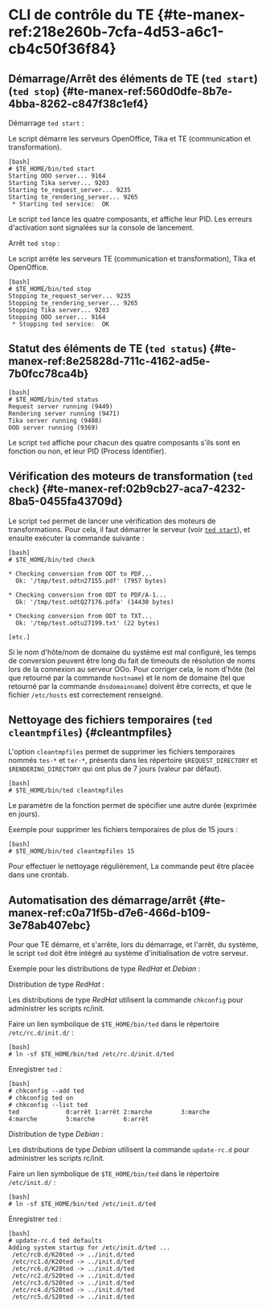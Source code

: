 
# CLI de contrôle du TE {#te-manex-ref:218e260b-7cfa-4d53-a6c1-cb4c50f36f84}

## Démarrage/Arrêt des éléments de TE (`ted start`) (`ted stop`) {#te-manex-ref:560d0dfe-8b7e-4bba-8262-c847f38c1ef4}

Démarrage `ted start`
:  

Le script démarre les serveurs OpenOffice, Tika et TE (communication et
transformation).

    [bash]
    # $TE_HOME/bin/ted start
    Starting OOO server... 9164
    Starting Tika server... 9203
    Starting te_request_server... 9235
    Starting te_rendering_server... 9265
     * Starting ted service:  OK

Le script `ted`  lance les quatre composants, et affiche leur PID.
Les erreurs d'activation sont signalées sur la console de lancement.

Arrêt `ted stop`
:  

Le script arrête les serveurs TE (communication et transformation), Tika et
OpenOffice.

    [bash]
    # $TE_HOME/bin/ted stop
    Stopping te_request_server... 9235
    Stopping te_rendering_server... 9265
    Stopping Tika server... 9203
    Stopping OOO server... 9164
     * Stopping ted service:  OK

## Statut des éléments de TE (`ted status`) {#te-manex-ref:8e25828d-711c-4162-ad5e-7b0fcc78ca4b}

    [bash]
    # $TE_HOME/bin/ted status
    Request server running (9449)
    Rendering server running (9471)
    Tika server running (9408)
    OOO server running (9369)

Le script `ted` affiche pour chacun des quatre composants s'ils sont en fonction
ou non, et leur PID (Process Identifier).

## Vérification des moteurs de transformation (`ted check`) {#te-manex-ref:02b9cb27-aca7-4232-8ba5-0455fa43709d}

Le script `ted` permet de lancer une vérification des moteurs de
transformations. Pour cela, il faut démarrer le serveur (voir [`ted
start`][tedstart]), et ensuite exécuter la commande suivante :

    [bash]
    # $TE_HOME/bin/ted check
    
    * Checking conversion from ODT to PDF...
      Ok: '/tmp/test.odtn27155.pdf' (7957 bytes)
    
    * Checking conversion from ODT to PDF/A-1...
      Ok: '/tmp/test.odtQ27176.pdfa' (14430 bytes)
    
    * Checking conversion from ODT to TXT...
      Ok: '/tmp/test.odtu27199.txt' (22 bytes)
    
    [etc.]


<span class="flag inline nota-bene"></span> Si le nom d'hôte/nom de domaine du
système est mal configuré, les temps de conversion peuvent être long du fait de
timeouts de résolution de noms lors de la connexion au serveur OOo. Pour
corriger cela, le nom d'hôte (tel que retourné par la commande
`hostname`) et le nom de domaine (tel que retourné par la commande
`dnsdomainname`) doivent être corrects, et que le fichier `/etc/hosts` est correctement
renseigné.

## Nettoyage des fichiers temporaires (`ted cleantmpfiles`) {#cleantmpfiles}

L'option `cleantmpfiles` permet de supprimer les fichiers temporaires nommés
`tes-*` et `ter-*`, présents dans les répertoire `$REQUEST_DIRECTORY` et
`$RENDERING_DIRECTORY` qui ont plus de 7 jours (valeur par défaut).

    [bash]
    # $TE_HOME/bin/ted cleantmpfiles

Le paramètre de la fonction permet de spécifier une autre durée (exprimée en
jours).

Exemple pour supprimer les fichiers temporaires de plus de 15 jours :

    [bash]
    # $TE_HOME/bin/ted cleantmpfiles 15

<span class="flag inline nota-bene"></span> Pour effectuer le nettoyage 
régulièrement, La commande peut être placée dans une crontab.

## Automatisation des démarrage/arrêt  {#te-manex-ref:c0a71f5b-d7e6-466d-b109-3e78ab407ebc}

Pour que TE démarre, et s'arrête, lors du démarrage, et l'arrêt, du système, le
script `ted` doit être intégré au système d'initialisation de votre serveur.

Exemple pour les distributions de type *RedHat* et *Debian* :

Distribution de type *RedHat*
:   

Les distributions de type *RedHat* utilisent la commande `chkconfig` pour
administrer les scripts rc/init.

Faire un lien symbolique de `$TE_HOME/bin/ted` dans le répertoire `/etc/rc.d/init.d/` :

    [bash]
    # ln -sf $TE_HOME/bin/ted /etc/rc.d/init.d/ted

Enregistrer `ted` :

    [bash]
    # chkconfig --add ted
    # chkconfig ted on
    # chkconfig --list ted
    ted             0:arrêt 1:arrêt 2:marche        3:marche        4:marche        5:marche        6:arrêt

Distribution de type *Debian*
:   

Les distributions de type *Debian* utilisent la commande `update-rc.d` pour administrer les scripts rc/init.

Faire un lien symbolique de `$TE_HOME/bin/ted` dans le répertoire `/etc/init.d/` :

    [bash]
    # ln -sf $TE_HOME/bin/ted /etc/init.d/ted

Enregistrer `ted` :

    [bash]
    # update-rc.d ted defaults
    Adding system startup for /etc/init.d/ted ...
     /etc/rc0.d/K20ted -> ../init.d/ted
     /etc/rc1.d/K20ted -> ../init.d/ted
     /etc/rc6.d/K20ted -> ../init.d/ted
     /etc/rc2.d/S20ted -> ../init.d/ted
     /etc/rc3.d/S20ted -> ../init.d/ted
     /etc/rc4.d/S20ted -> ../init.d/ted
     /etc/rc5.d/S20ted -> ../init.d/ted

<!--links -->

[tedstart]: #te-manex-ref:560d0dfe-8b7e-4bba-8262-c847f38c1ef4